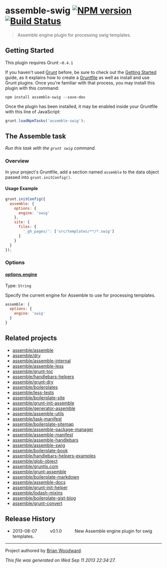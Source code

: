 # assemble-swig [![NPM version](https://badge.fury.io/js/assemble-swig.png)](http://badge.fury.io/js/assemble-swig)  [![Build Status](https://travis-ci.org/assemble/assemble-swig.png?branch=master)](https://travis-ci.org/assemble/assemble-swig)

> Assemble engine plugin for processing swig templates.

## Getting Started
This plugin requires Grunt `~0.4.1`

If you haven't used [Grunt](http://gruntjs.com/) before, be sure to check out the [Getting Started](http://gruntjs.com/getting-started) guide, as it explains how to create a [Gruntfile](http://gruntjs.com/sample-gruntfile) as well as install and use Grunt plugins. Once you're familiar with that process, you may install this plugin with this command:

```shell
npm install assemble-swig --save-dev
```

Once the plugin has been installed, it may be enabled inside your Gruntfile with this line of JavaScript:

```js
grunt.loadNpmTasks('assemble-swig');
```




## The  Assemble  task
_Run this task with the `grunt swig` command._

### Overview
In your project's Gruntfile, add a section named `assemble` to the data object passed into `grunt.initConfig()`.

#### Usage Example

```js
grunt.initConfig({
  assemble: {
    options: {
      engine: 'swig'
    },
    site: {
      files: {
        '_gh_pages/': ['src/templates/**/*.swig']
      }
    }
  }
});
```
### Options

#### [options.engine](http://assemble.io/docs/options-engine.html)
Type: `String`

Specify the current engine for Assemble to use for processing templates.

```js
assemble: {
  options: {
    engine: 'swig'
  }
}
```




## Related projects
* [assemble/assemble](https://github.com/assemble/assemble)
* [assemble/dry](https://github.com/assemble/dry)
* [assemble/assemble-internal](https://github.com/assemble/assemble-internal)
* [assemble/assemble-less](https://github.com/assemble/assemble-less)
* [assemble/grunt-toc](https://github.com/assemble/grunt-toc)
* [assemble/handlebars-helpers](https://github.com/assemble/handlebars-helpers)
* [assemble/grunt-dry](https://github.com/assemble/grunt-dry)
* [assemble/boilerplates](https://github.com/assemble/boilerplates)
* [assemble/less-tests](https://github.com/assemble/less-tests)
* [assemble/boilerplate-site](https://github.com/assemble/boilerplate-site)
* [assemble/grunt-init-assemble](https://github.com/assemble/grunt-init-assemble)
* [assemble/generator-assemble](https://github.com/assemble/generator-assemble)
* [assemble/assemble-utils](https://github.com/assemble/assemble-utils)
* [assemble/task-manifest](https://github.com/assemble/task-manifest)
* [assemble/boilerplate-sitemap](https://github.com/assemble/boilerplate-sitemap)
* [assemble/assemble-package-manager](https://github.com/assemble/assemble-package-manager)
* [assemble/assemble-manifest](https://github.com/assemble/assemble-manifest)
* [assemble/assemble-handlebars](https://github.com/assemble/assemble-handlebars)
* [assemble/assemble-swig](https://github.com/assemble/assemble-swig)
* [assemble/boilerplate-book](https://github.com/assemble/boilerplate-book)
* [assemble/handlebars-helpers-examples](https://github.com/assemble/handlebars-helpers-examples)
* [assemble/glob-object](https://github.com/assemble/glob-object)
* [assemble/gruntjs.com](https://github.com/assemble/gruntjs.com)
* [assemble/grunt-assemble](https://github.com/assemble/grunt-assemble)
* [assemble/boilerplate-markdown](https://github.com/assemble/boilerplate-markdown)
* [assemble/assemble-docs](https://github.com/assemble/assemble-docs)
* [assemble/grunt-init-helper](https://github.com/assemble/grunt-init-helper)
* [assemble/lodash-mixins](https://github.com/assemble/lodash-mixins)
* [assemble/boilerplate-gist-blog](https://github.com/assemble/boilerplate-gist-blog)
* [assemble/grunt-convert](https://github.com/assemble/grunt-convert)

## Release History

 * 2013-08-07   v0.1.0   New Assemble engine plugin for swig templates.

***

Project authored by [Brian Woodward](https://github.com/doowb/).

_This file was generated on Wed Sep 11 2013 22:34:27._
